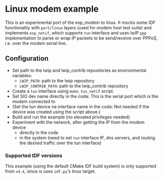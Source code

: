 # Linux modem example

This is an experimental port of the esp_modem to linux.
It mocks some IDF functionality with `port/linux` layers (used for modem host test suite) and implements `esp_netif`,
which supports `tun` interface and uses lwIP `ppp` implementation to parse or wrap IP packets to be send/receive
over PPPoS, i.e. over the modem serial line.

## Configuration

* Set path to the lwip and lwip_contrib repositories as environmental variables:
  - `LWIP_PATH`: path to the lwip repository
  - `LWIP_CONTRIB_PATH`: path to the lwip_contrib repository
* Create a `tun` interface using `make_tun_netif` script.
* Set SIO dev name directly in the code: This is the serial port which is the modem connected to
* (Set the tun device na interface name in the code: Not needed if the device was created using the script above.)
* Build and run the example (no elevated privileges needed)
* Experiment with the network, after getting the IP from the modem device
    - directly in the code
    - in the system (need to set `tun` interface IP, dns servers, and routing the desired traffic over the tun interface)

### Supported IDF versions

This example (using the default CMake IDF build system) is only supported from `v4.4`, since is uses `idf.py`'s linux target.  